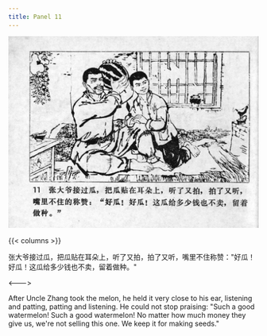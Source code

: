 ```yaml
---
title: Panel 11
---
```


![niqiu page](./../../../images/niqiu/seifert0397_nqkg_0015_011.jpg)

{{< columns >}}

张大爷接过瓜，把瓜贴在耳朵上，听了又拍，拍了又听，嘴里不住称赞："好瓜！好瓜！这瓜给多少钱也不卖，留着做种。"

<--->

After Uncle Zhang took the melon, he held it very close to his ear, listening and patting, patting and listening. He could not stop praising: "Such a good watermelon! Such a good watermelon! No matter how much money they give us, we're not selling this one. We keep it for making seeds."